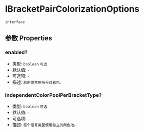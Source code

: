 # IBracketPairColorizationOptions
`interface` 

## 参数 Properties

### enabled?
+ 类型: `boolean`  `可选`
+ 默认值: `-`
+ 可选项: `-`
+ 描述: `启用或禁用括号对着色。`

### independentColorPoolPerBracketType?
+ 类型: `boolean`  `可选`
+ 默认值: `-`
+ 可选项: `-`
+ 描述: `每个括号类型使用独立的颜色池。`
